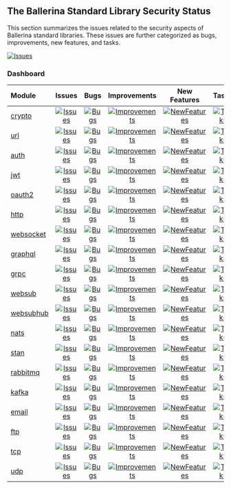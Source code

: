 ## The Ballerina Standard Library Security Status

This section summarizes the issues related to the security aspects of Ballerina standard libraries. These issues are further categorized as bugs, improvements, new features, and tasks.

[![Issues](https://img.shields.io/github/issues/ballerina-platform/ballerina-standard-library/area/security?label=Overall%20Security%20Issues)](https://github.com/ballerina-platform/ballerina-standard-library/issues?q=is%3Aopen+is%3Aissue+label%3Aarea%2Fsecurity)

### Dashboard

| Module | Issues | Bugs | Improvements | New Features | Tasks |
|:---|:---:|:---:|:---:|:---:|:---:|
|[crypto](https://github.com/ballerina-platform/module-ballerina-crypto)| [![Issues](https://img.shields.io/github/issues-search/ballerina-platform/ballerina-standard-library?query=is%3Aopen+label%3Aarea%2Fsecurity+label%3Amodule%2Fcrypto&label=&color=yellow&logo=github)](https://github.com/ballerina-platform//ballerina-standard-library/issues?q=is%3Aopen+label%3Aarea%2Fsecurity+label%3Amodule%2Fcrypto)| [![Bugs](https://img.shields.io/github/issues-search/ballerina-platform/ballerina-standard-library?query=is%3Aopen+label%3Aarea%2Fsecurity+label%3AType%2FBug+label%3Amodule%2Fcrypto&label=&color=brightgreen&logo=github)](https://github.com/ballerina-platform//ballerina-standard-library/issues?q=is%3Aopen+label%3Aarea%2Fsecurity+label%3AType%2FBug+label%3Amodule%2Fcrypto)| [![Improvements](https://img.shields.io/github/issues-search/ballerina-platform/ballerina-standard-library?query=is%3Aopen+label%3Aarea%2Fsecurity+label%3AType%2FImprovement+label%3Amodule%2Fcrypto&label=&color=brightgreen&logo=github)](https://github.com/ballerina-platform//ballerina-standard-library/issues?q=is%3Aopen+label%3Aarea%2Fsecurity+label%3AType%2FImprovement+label%3Amodule%2Fcrypto)| [![NewFeatures](https://img.shields.io/github/issues-search/ballerina-platform/ballerina-standard-library?query=is%3Aopen+label%3Aarea%2Fsecurity+label%3AType%2FNewFeature+label%3Amodule%2Fcrypto&label=&color=yellow&logo=github)](https://github.com/ballerina-platform//ballerina-standard-library/issues?q=is%3Aopen+label%3Aarea%2Fsecurity+label%3AType%2FNewFeature+label%3Amodule%2Fcrypto)| [![Tasks](https://img.shields.io/github/issues-search/ballerina-platform/ballerina-standard-library?query=is%3Aopen+label%3Aarea%2Fsecurity+label%3AType%2FTask+label%3Amodule%2Fcrypto&label=&color=brightgreen&logo=github)](https://github.com/ballerina-platform//ballerina-standard-library/issues?q=is%3Aopen+label%3Aarea%2Fsecurity+label%3AType%2FTask+label%3Amodule%2Fcrypto)|
|[url](https://github.com/ballerina-platform/module-ballerina-url)| [![Issues](https://img.shields.io/github/issues-search/ballerina-platform/ballerina-standard-library?query=is%3Aopen+label%3Aarea%2Fsecurity+label%3Amodule%2Furl&label=&color=brightgreen&logo=github)](https://github.com/ballerina-platform//ballerina-standard-library/issues?q=is%3Aopen+label%3Aarea%2Fsecurity+label%3Amodule%2Furl)| [![Bugs](https://img.shields.io/github/issues-search/ballerina-platform/ballerina-standard-library?query=is%3Aopen+label%3Aarea%2Fsecurity+label%3AType%2FBug+label%3Amodule%2Furl&label=&color=brightgreen&logo=github)](https://github.com/ballerina-platform//ballerina-standard-library/issues?q=is%3Aopen+label%3Aarea%2Fsecurity+label%3AType%2FBug+label%3Amodule%2Furl)| [![Improvements](https://img.shields.io/github/issues-search/ballerina-platform/ballerina-standard-library?query=is%3Aopen+label%3Aarea%2Fsecurity+label%3AType%2FImprovement+label%3Amodule%2Furl&label=&color=brightgreen&logo=github)](https://github.com/ballerina-platform//ballerina-standard-library/issues?q=is%3Aopen+label%3Aarea%2Fsecurity+label%3AType%2FImprovement+label%3Amodule%2Furl)| [![NewFeatures](https://img.shields.io/github/issues-search/ballerina-platform/ballerina-standard-library?query=is%3Aopen+label%3Aarea%2Fsecurity+label%3AType%2FNewFeature+label%3Amodule%2Furl&label=&color=brightgreen&logo=github)](https://github.com/ballerina-platform//ballerina-standard-library/issues?q=is%3Aopen+label%3Aarea%2Fsecurity+label%3AType%2FNewFeature+label%3Amodule%2Furl)| [![Tasks](https://img.shields.io/github/issues-search/ballerina-platform/ballerina-standard-library?query=is%3Aopen+label%3Aarea%2Fsecurity+label%3AType%2FTask+label%3Amodule%2Furl&label=&color=brightgreen&logo=github)](https://github.com/ballerina-platform//ballerina-standard-library/issues?q=is%3Aopen+label%3Aarea%2Fsecurity+label%3AType%2FTask+label%3Amodule%2Furl)|
|[auth](https://github.com/ballerina-platform/module-ballerina-auth)| [![Issues](https://img.shields.io/github/issues-search/ballerina-platform/ballerina-standard-library?query=is%3Aopen+label%3Aarea%2Fsecurity+label%3Amodule%2Fauth&label=&color=yellow&logo=github)](https://github.com/ballerina-platform//ballerina-standard-library/issues?q=is%3Aopen+label%3Aarea%2Fsecurity+label%3Amodule%2Fauth)| [![Bugs](https://img.shields.io/github/issues-search/ballerina-platform/ballerina-standard-library?query=is%3Aopen+label%3Aarea%2Fsecurity+label%3AType%2FBug+label%3Amodule%2Fauth&label=&color=brightgreen&logo=github)](https://github.com/ballerina-platform//ballerina-standard-library/issues?q=is%3Aopen+label%3Aarea%2Fsecurity+label%3AType%2FBug+label%3Amodule%2Fauth)| [![Improvements](https://img.shields.io/github/issues-search/ballerina-platform/ballerina-standard-library?query=is%3Aopen+label%3Aarea%2Fsecurity+label%3AType%2FImprovement+label%3Amodule%2Fauth&label=&color=yellow&logo=github)](https://github.com/ballerina-platform//ballerina-standard-library/issues?q=is%3Aopen+label%3Aarea%2Fsecurity+label%3AType%2FImprovement+label%3Amodule%2Fauth)| [![NewFeatures](https://img.shields.io/github/issues-search/ballerina-platform/ballerina-standard-library?query=is%3Aopen+label%3Aarea%2Fsecurity+label%3AType%2FNewFeature+label%3Amodule%2Fauth&label=&color=yellow&logo=github)](https://github.com/ballerina-platform//ballerina-standard-library/issues?q=is%3Aopen+label%3Aarea%2Fsecurity+label%3AType%2FNewFeature+label%3Amodule%2Fauth)| [![Tasks](https://img.shields.io/github/issues-search/ballerina-platform/ballerina-standard-library?query=is%3Aopen+label%3Aarea%2Fsecurity+label%3AType%2FTask+label%3Amodule%2Fauth&label=&color=yellow&logo=github)](https://github.com/ballerina-platform//ballerina-standard-library/issues?q=is%3Aopen+label%3Aarea%2Fsecurity+label%3AType%2FTask+label%3Amodule%2Fauth)|
|[jwt](https://github.com/ballerina-platform/module-ballerina-jwt)| [![Issues](https://img.shields.io/github/issues-search/ballerina-platform/ballerina-standard-library?query=is%3Aopen+label%3Aarea%2Fsecurity+label%3Amodule%2Fjwt&label=&color=yellow&logo=github)](https://github.com/ballerina-platform//ballerina-standard-library/issues?q=is%3Aopen+label%3Aarea%2Fsecurity+label%3Amodule%2Fjwt)| [![Bugs](https://img.shields.io/github/issues-search/ballerina-platform/ballerina-standard-library?query=is%3Aopen+label%3Aarea%2Fsecurity+label%3AType%2FBug+label%3Amodule%2Fjwt&label=&color=brightgreen&logo=github)](https://github.com/ballerina-platform//ballerina-standard-library/issues?q=is%3Aopen+label%3Aarea%2Fsecurity+label%3AType%2FBug+label%3Amodule%2Fjwt)| [![Improvements](https://img.shields.io/github/issues-search/ballerina-platform/ballerina-standard-library?query=is%3Aopen+label%3Aarea%2Fsecurity+label%3AType%2FImprovement+label%3Amodule%2Fjwt&label=&color=yellow&logo=github)](https://github.com/ballerina-platform//ballerina-standard-library/issues?q=is%3Aopen+label%3Aarea%2Fsecurity+label%3AType%2FImprovement+label%3Amodule%2Fjwt)| [![NewFeatures](https://img.shields.io/github/issues-search/ballerina-platform/ballerina-standard-library?query=is%3Aopen+label%3Aarea%2Fsecurity+label%3AType%2FNewFeature+label%3Amodule%2Fjwt&label=&color=brightgreen&logo=github)](https://github.com/ballerina-platform//ballerina-standard-library/issues?q=is%3Aopen+label%3Aarea%2Fsecurity+label%3AType%2FNewFeature+label%3Amodule%2Fjwt)| [![Tasks](https://img.shields.io/github/issues-search/ballerina-platform/ballerina-standard-library?query=is%3Aopen+label%3Aarea%2Fsecurity+label%3AType%2FTask+label%3Amodule%2Fjwt&label=&color=yellow&logo=github)](https://github.com/ballerina-platform//ballerina-standard-library/issues?q=is%3Aopen+label%3Aarea%2Fsecurity+label%3AType%2FTask+label%3Amodule%2Fjwt)|
|[oauth2](https://github.com/ballerina-platform/module-ballerina-oauth2)| [![Issues](https://img.shields.io/github/issues-search/ballerina-platform/ballerina-standard-library?query=is%3Aopen+label%3Aarea%2Fsecurity+label%3Amodule%2Foauth2&label=&color=yellow&logo=github)](https://github.com/ballerina-platform//ballerina-standard-library/issues?q=is%3Aopen+label%3Aarea%2Fsecurity+label%3Amodule%2Foauth2)| [![Bugs](https://img.shields.io/github/issues-search/ballerina-platform/ballerina-standard-library?query=is%3Aopen+label%3Aarea%2Fsecurity+label%3AType%2FBug+label%3Amodule%2Foauth2&label=&color=brightgreen&logo=github)](https://github.com/ballerina-platform//ballerina-standard-library/issues?q=is%3Aopen+label%3Aarea%2Fsecurity+label%3AType%2FBug+label%3Amodule%2Foauth2)| [![Improvements](https://img.shields.io/github/issues-search/ballerina-platform/ballerina-standard-library?query=is%3Aopen+label%3Aarea%2Fsecurity+label%3AType%2FImprovement+label%3Amodule%2Foauth2&label=&color=yellow&logo=github)](https://github.com/ballerina-platform//ballerina-standard-library/issues?q=is%3Aopen+label%3Aarea%2Fsecurity+label%3AType%2FImprovement+label%3Amodule%2Foauth2)| [![NewFeatures](https://img.shields.io/github/issues-search/ballerina-platform/ballerina-standard-library?query=is%3Aopen+label%3Aarea%2Fsecurity+label%3AType%2FNewFeature+label%3Amodule%2Foauth2&label=&color=yellow&logo=github)](https://github.com/ballerina-platform//ballerina-standard-library/issues?q=is%3Aopen+label%3Aarea%2Fsecurity+label%3AType%2FNewFeature+label%3Amodule%2Foauth2)| [![Tasks](https://img.shields.io/github/issues-search/ballerina-platform/ballerina-standard-library?query=is%3Aopen+label%3Aarea%2Fsecurity+label%3AType%2FTask+label%3Amodule%2Foauth2&label=&color=yellow&logo=github)](https://github.com/ballerina-platform//ballerina-standard-library/issues?q=is%3Aopen+label%3Aarea%2Fsecurity+label%3AType%2FTask+label%3Amodule%2Foauth2)|
|[http](https://github.com/ballerina-platform/module-ballerina-http)| [![Issues](https://img.shields.io/github/issues-search/ballerina-platform/ballerina-standard-library?query=is%3Aopen+label%3Aarea%2Fsecurity+label%3Amodule%2Fhttp&label=&color=yellow&logo=github)](https://github.com/ballerina-platform//ballerina-standard-library/issues?q=is%3Aopen+label%3Aarea%2Fsecurity+label%3Amodule%2Fhttp)| [![Bugs](https://img.shields.io/github/issues-search/ballerina-platform/ballerina-standard-library?query=is%3Aopen+label%3Aarea%2Fsecurity+label%3AType%2FBug+label%3Amodule%2Fhttp&label=&color=yellow&logo=github)](https://github.com/ballerina-platform//ballerina-standard-library/issues?q=is%3Aopen+label%3Aarea%2Fsecurity+label%3AType%2FBug+label%3Amodule%2Fhttp)| [![Improvements](https://img.shields.io/github/issues-search/ballerina-platform/ballerina-standard-library?query=is%3Aopen+label%3Aarea%2Fsecurity+label%3AType%2FImprovement+label%3Amodule%2Fhttp&label=&color=yellow&logo=github)](https://github.com/ballerina-platform//ballerina-standard-library/issues?q=is%3Aopen+label%3Aarea%2Fsecurity+label%3AType%2FImprovement+label%3Amodule%2Fhttp)| [![NewFeatures](https://img.shields.io/github/issues-search/ballerina-platform/ballerina-standard-library?query=is%3Aopen+label%3Aarea%2Fsecurity+label%3AType%2FNewFeature+label%3Amodule%2Fhttp&label=&color=yellow&logo=github)](https://github.com/ballerina-platform//ballerina-standard-library/issues?q=is%3Aopen+label%3Aarea%2Fsecurity+label%3AType%2FNewFeature+label%3Amodule%2Fhttp)| [![Tasks](https://img.shields.io/github/issues-search/ballerina-platform/ballerina-standard-library?query=is%3Aopen+label%3Aarea%2Fsecurity+label%3AType%2FTask+label%3Amodule%2Fhttp&label=&color=yellow&logo=github)](https://github.com/ballerina-platform//ballerina-standard-library/issues?q=is%3Aopen+label%3Aarea%2Fsecurity+label%3AType%2FTask+label%3Amodule%2Fhttp)|
|[websocket](https://github.com/ballerina-platform/module-ballerina-websocket)| [![Issues](https://img.shields.io/github/issues-search/ballerina-platform/ballerina-standard-library?query=is%3Aopen+label%3Aarea%2Fsecurity+label%3Amodule%2Fwebsocket&label=&color=brightgreen&logo=github)](https://github.com/ballerina-platform//ballerina-standard-library/issues?q=is%3Aopen+label%3Aarea%2Fsecurity+label%3Amodule%2Fwebsocket)| [![Bugs](https://img.shields.io/github/issues-search/ballerina-platform/ballerina-standard-library?query=is%3Aopen+label%3Aarea%2Fsecurity+label%3AType%2FBug+label%3Amodule%2Fwebsocket&label=&color=brightgreen&logo=github)](https://github.com/ballerina-platform//ballerina-standard-library/issues?q=is%3Aopen+label%3Aarea%2Fsecurity+label%3AType%2FBug+label%3Amodule%2Fwebsocket)| [![Improvements](https://img.shields.io/github/issues-search/ballerina-platform/ballerina-standard-library?query=is%3Aopen+label%3Aarea%2Fsecurity+label%3AType%2FImprovement+label%3Amodule%2Fwebsocket&label=&color=brightgreen&logo=github)](https://github.com/ballerina-platform//ballerina-standard-library/issues?q=is%3Aopen+label%3Aarea%2Fsecurity+label%3AType%2FImprovement+label%3Amodule%2Fwebsocket)| [![NewFeatures](https://img.shields.io/github/issues-search/ballerina-platform/ballerina-standard-library?query=is%3Aopen+label%3Aarea%2Fsecurity+label%3AType%2FNewFeature+label%3Amodule%2Fwebsocket&label=&color=brightgreen&logo=github)](https://github.com/ballerina-platform//ballerina-standard-library/issues?q=is%3Aopen+label%3Aarea%2Fsecurity+label%3AType%2FNewFeature+label%3Amodule%2Fwebsocket)| [![Tasks](https://img.shields.io/github/issues-search/ballerina-platform/ballerina-standard-library?query=is%3Aopen+label%3Aarea%2Fsecurity+label%3AType%2FTask+label%3Amodule%2Fwebsocket&label=&color=brightgreen&logo=github)](https://github.com/ballerina-platform//ballerina-standard-library/issues?q=is%3Aopen+label%3Aarea%2Fsecurity+label%3AType%2FTask+label%3Amodule%2Fwebsocket)|
|[graphql](https://github.com/ballerina-platform/module-ballerina-graphql)| [![Issues](https://img.shields.io/github/issues-search/ballerina-platform/ballerina-standard-library?query=is%3Aopen+label%3Aarea%2Fsecurity+label%3Amodule%2Fgraphql&label=&color=yellow&logo=github)](https://github.com/ballerina-platform//ballerina-standard-library/issues?q=is%3Aopen+label%3Aarea%2Fsecurity+label%3Amodule%2Fgraphql)| [![Bugs](https://img.shields.io/github/issues-search/ballerina-platform/ballerina-standard-library?query=is%3Aopen+label%3Aarea%2Fsecurity+label%3AType%2FBug+label%3Amodule%2Fgraphql&label=&color=brightgreen&logo=github)](https://github.com/ballerina-platform//ballerina-standard-library/issues?q=is%3Aopen+label%3Aarea%2Fsecurity+label%3AType%2FBug+label%3Amodule%2Fgraphql)| [![Improvements](https://img.shields.io/github/issues-search/ballerina-platform/ballerina-standard-library?query=is%3Aopen+label%3Aarea%2Fsecurity+label%3AType%2FImprovement+label%3Amodule%2Fgraphql&label=&color=brightgreen&logo=github)](https://github.com/ballerina-platform//ballerina-standard-library/issues?q=is%3Aopen+label%3Aarea%2Fsecurity+label%3AType%2FImprovement+label%3Amodule%2Fgraphql)| [![NewFeatures](https://img.shields.io/github/issues-search/ballerina-platform/ballerina-standard-library?query=is%3Aopen+label%3Aarea%2Fsecurity+label%3AType%2FNewFeature+label%3Amodule%2Fgraphql&label=&color=yellow&logo=github)](https://github.com/ballerina-platform//ballerina-standard-library/issues?q=is%3Aopen+label%3Aarea%2Fsecurity+label%3AType%2FNewFeature+label%3Amodule%2Fgraphql)| [![Tasks](https://img.shields.io/github/issues-search/ballerina-platform/ballerina-standard-library?query=is%3Aopen+label%3Aarea%2Fsecurity+label%3AType%2FTask+label%3Amodule%2Fgraphql&label=&color=brightgreen&logo=github)](https://github.com/ballerina-platform//ballerina-standard-library/issues?q=is%3Aopen+label%3Aarea%2Fsecurity+label%3AType%2FTask+label%3Amodule%2Fgraphql)|
|[grpc](https://github.com/ballerina-platform/module-ballerina-grpc)| [![Issues](https://img.shields.io/github/issues-search/ballerina-platform/ballerina-standard-library?query=is%3Aopen+label%3Aarea%2Fsecurity+label%3Amodule%2Fgrpc&label=&color=yellow&logo=github)](https://github.com/ballerina-platform//ballerina-standard-library/issues?q=is%3Aopen+label%3Aarea%2Fsecurity+label%3Amodule%2Fgrpc)| [![Bugs](https://img.shields.io/github/issues-search/ballerina-platform/ballerina-standard-library?query=is%3Aopen+label%3Aarea%2Fsecurity+label%3AType%2FBug+label%3Amodule%2Fgrpc&label=&color=brightgreen&logo=github)](https://github.com/ballerina-platform//ballerina-standard-library/issues?q=is%3Aopen+label%3Aarea%2Fsecurity+label%3AType%2FBug+label%3Amodule%2Fgrpc)| [![Improvements](https://img.shields.io/github/issues-search/ballerina-platform/ballerina-standard-library?query=is%3Aopen+label%3Aarea%2Fsecurity+label%3AType%2FImprovement+label%3Amodule%2Fgrpc&label=&color=yellow&logo=github)](https://github.com/ballerina-platform//ballerina-standard-library/issues?q=is%3Aopen+label%3Aarea%2Fsecurity+label%3AType%2FImprovement+label%3Amodule%2Fgrpc)| [![NewFeatures](https://img.shields.io/github/issues-search/ballerina-platform/ballerina-standard-library?query=is%3Aopen+label%3Aarea%2Fsecurity+label%3AType%2FNewFeature+label%3Amodule%2Fgrpc&label=&color=yellow&logo=github)](https://github.com/ballerina-platform//ballerina-standard-library/issues?q=is%3Aopen+label%3Aarea%2Fsecurity+label%3AType%2FNewFeature+label%3Amodule%2Fgrpc)| [![Tasks](https://img.shields.io/github/issues-search/ballerina-platform/ballerina-standard-library?query=is%3Aopen+label%3Aarea%2Fsecurity+label%3AType%2FTask+label%3Amodule%2Fgrpc&label=&color=yellow&logo=github)](https://github.com/ballerina-platform//ballerina-standard-library/issues?q=is%3Aopen+label%3Aarea%2Fsecurity+label%3AType%2FTask+label%3Amodule%2Fgrpc)|
|[websub](https://github.com/ballerina-platform/module-ballerina-websub)| [![Issues](https://img.shields.io/github/issues-search/ballerina-platform/ballerina-standard-library?query=is%3Aopen+label%3Aarea%2Fsecurity+label%3Amodule%2Fwebsub&label=&color=brightgreen&logo=github)](https://github.com/ballerina-platform//ballerina-standard-library/issues?q=is%3Aopen+label%3Aarea%2Fsecurity+label%3Amodule%2Fwebsub)| [![Bugs](https://img.shields.io/github/issues-search/ballerina-platform/ballerina-standard-library?query=is%3Aopen+label%3Aarea%2Fsecurity+label%3AType%2FBug+label%3Amodule%2Fwebsub&label=&color=brightgreen&logo=github)](https://github.com/ballerina-platform//ballerina-standard-library/issues?q=is%3Aopen+label%3Aarea%2Fsecurity+label%3AType%2FBug+label%3Amodule%2Fwebsub)| [![Improvements](https://img.shields.io/github/issues-search/ballerina-platform/ballerina-standard-library?query=is%3Aopen+label%3Aarea%2Fsecurity+label%3AType%2FImprovement+label%3Amodule%2Fwebsub&label=&color=brightgreen&logo=github)](https://github.com/ballerina-platform//ballerina-standard-library/issues?q=is%3Aopen+label%3Aarea%2Fsecurity+label%3AType%2FImprovement+label%3Amodule%2Fwebsub)| [![NewFeatures](https://img.shields.io/github/issues-search/ballerina-platform/ballerina-standard-library?query=is%3Aopen+label%3Aarea%2Fsecurity+label%3AType%2FNewFeature+label%3Amodule%2Fwebsub&label=&color=brightgreen&logo=github)](https://github.com/ballerina-platform//ballerina-standard-library/issues?q=is%3Aopen+label%3Aarea%2Fsecurity+label%3AType%2FNewFeature+label%3Amodule%2Fwebsub)| [![Tasks](https://img.shields.io/github/issues-search/ballerina-platform/ballerina-standard-library?query=is%3Aopen+label%3Aarea%2Fsecurity+label%3AType%2FTask+label%3Amodule%2Fwebsub&label=&color=brightgreen&logo=github)](https://github.com/ballerina-platform//ballerina-standard-library/issues?q=is%3Aopen+label%3Aarea%2Fsecurity+label%3AType%2FTask+label%3Amodule%2Fwebsub)|
|[websubhub](https://github.com/ballerina-platform/module-ballerina-websubhub)| [![Issues](https://img.shields.io/github/issues-search/ballerina-platform/ballerina-standard-library?query=is%3Aopen+label%3Aarea%2Fsecurity+label%3Amodule%2Fwebsubhub&label=&color=yellow&logo=github)](https://github.com/ballerina-platform//ballerina-standard-library/issues?q=is%3Aopen+label%3Aarea%2Fsecurity+label%3Amodule%2Fwebsubhub)| [![Bugs](https://img.shields.io/github/issues-search/ballerina-platform/ballerina-standard-library?query=is%3Aopen+label%3Aarea%2Fsecurity+label%3AType%2FBug+label%3Amodule%2Fwebsubhub&label=&color=brightgreen&logo=github)](https://github.com/ballerina-platform//ballerina-standard-library/issues?q=is%3Aopen+label%3Aarea%2Fsecurity+label%3AType%2FBug+label%3Amodule%2Fwebsubhub)| [![Improvements](https://img.shields.io/github/issues-search/ballerina-platform/ballerina-standard-library?query=is%3Aopen+label%3Aarea%2Fsecurity+label%3AType%2FImprovement+label%3Amodule%2Fwebsubhub&label=&color=brightgreen&logo=github)](https://github.com/ballerina-platform//ballerina-standard-library/issues?q=is%3Aopen+label%3Aarea%2Fsecurity+label%3AType%2FImprovement+label%3Amodule%2Fwebsubhub)| [![NewFeatures](https://img.shields.io/github/issues-search/ballerina-platform/ballerina-standard-library?query=is%3Aopen+label%3Aarea%2Fsecurity+label%3AType%2FNewFeature+label%3Amodule%2Fwebsubhub&label=&color=yellow&logo=github)](https://github.com/ballerina-platform//ballerina-standard-library/issues?q=is%3Aopen+label%3Aarea%2Fsecurity+label%3AType%2FNewFeature+label%3Amodule%2Fwebsubhub)| [![Tasks](https://img.shields.io/github/issues-search/ballerina-platform/ballerina-standard-library?query=is%3Aopen+label%3Aarea%2Fsecurity+label%3AType%2FTask+label%3Amodule%2Fwebsubhub&label=&color=brightgreen&logo=github)](https://github.com/ballerina-platform//ballerina-standard-library/issues?q=is%3Aopen+label%3Aarea%2Fsecurity+label%3AType%2FTask+label%3Amodule%2Fwebsubhub)|
|[nats](https://github.com/ballerina-platform/module-ballerinax-nats)| [![Issues](https://img.shields.io/github/issues-search/ballerina-platform/ballerina-standard-library?query=is%3Aopen+label%3Aarea%2Fsecurity+label%3Amodule%2Fnats&label=&color=yellow&logo=github)](https://github.com/ballerina-platform//ballerina-standard-library/issues?q=is%3Aopen+label%3Aarea%2Fsecurity+label%3Amodule%2Fnats)| [![Bugs](https://img.shields.io/github/issues-search/ballerina-platform/ballerina-standard-library?query=is%3Aopen+label%3Aarea%2Fsecurity+label%3AType%2FBug+label%3Amodule%2Fnats&label=&color=brightgreen&logo=github)](https://github.com/ballerina-platform//ballerina-standard-library/issues?q=is%3Aopen+label%3Aarea%2Fsecurity+label%3AType%2FBug+label%3Amodule%2Fnats)| [![Improvements](https://img.shields.io/github/issues-search/ballerina-platform/ballerina-standard-library?query=is%3Aopen+label%3Aarea%2Fsecurity+label%3AType%2FImprovement+label%3Amodule%2Fnats&label=&color=brightgreen&logo=github)](https://github.com/ballerina-platform//ballerina-standard-library/issues?q=is%3Aopen+label%3Aarea%2Fsecurity+label%3AType%2FImprovement+label%3Amodule%2Fnats)| [![NewFeatures](https://img.shields.io/github/issues-search/ballerina-platform/ballerina-standard-library?query=is%3Aopen+label%3Aarea%2Fsecurity+label%3AType%2FNewFeature+label%3Amodule%2Fnats&label=&color=yellow&logo=github)](https://github.com/ballerina-platform//ballerina-standard-library/issues?q=is%3Aopen+label%3Aarea%2Fsecurity+label%3AType%2FNewFeature+label%3Amodule%2Fnats)| [![Tasks](https://img.shields.io/github/issues-search/ballerina-platform/ballerina-standard-library?query=is%3Aopen+label%3Aarea%2Fsecurity+label%3AType%2FTask+label%3Amodule%2Fnats&label=&color=brightgreen&logo=github)](https://github.com/ballerina-platform//ballerina-standard-library/issues?q=is%3Aopen+label%3Aarea%2Fsecurity+label%3AType%2FTask+label%3Amodule%2Fnats)|
|[stan](https://github.com/ballerina-platform/module-ballerinax-stan)| [![Issues](https://img.shields.io/github/issues-search/ballerina-platform/ballerina-standard-library?query=is%3Aopen+label%3Aarea%2Fsecurity+label%3Amodule%2Fstan&label=&color=yellow&logo=github)](https://github.com/ballerina-platform//ballerina-standard-library/issues?q=is%3Aopen+label%3Aarea%2Fsecurity+label%3Amodule%2Fstan)| [![Bugs](https://img.shields.io/github/issues-search/ballerina-platform/ballerina-standard-library?query=is%3Aopen+label%3Aarea%2Fsecurity+label%3AType%2FBug+label%3Amodule%2Fstan&label=&color=yellow&logo=github)](https://github.com/ballerina-platform//ballerina-standard-library/issues?q=is%3Aopen+label%3Aarea%2Fsecurity+label%3AType%2FBug+label%3Amodule%2Fstan)| [![Improvements](https://img.shields.io/github/issues-search/ballerina-platform/ballerina-standard-library?query=is%3Aopen+label%3Aarea%2Fsecurity+label%3AType%2FImprovement+label%3Amodule%2Fstan&label=&color=brightgreen&logo=github)](https://github.com/ballerina-platform//ballerina-standard-library/issues?q=is%3Aopen+label%3Aarea%2Fsecurity+label%3AType%2FImprovement+label%3Amodule%2Fstan)| [![NewFeatures](https://img.shields.io/github/issues-search/ballerina-platform/ballerina-standard-library?query=is%3Aopen+label%3Aarea%2Fsecurity+label%3AType%2FNewFeature+label%3Amodule%2Fstan&label=&color=yellow&logo=github)](https://github.com/ballerina-platform//ballerina-standard-library/issues?q=is%3Aopen+label%3Aarea%2Fsecurity+label%3AType%2FNewFeature+label%3Amodule%2Fstan)| [![Tasks](https://img.shields.io/github/issues-search/ballerina-platform/ballerina-standard-library?query=is%3Aopen+label%3Aarea%2Fsecurity+label%3AType%2FTask+label%3Amodule%2Fstan&label=&color=brightgreen&logo=github)](https://github.com/ballerina-platform//ballerina-standard-library/issues?q=is%3Aopen+label%3Aarea%2Fsecurity+label%3AType%2FTask+label%3Amodule%2Fstan)|
|[rabbitmq](https://github.com/ballerina-platform/module-ballerinax-rabbitmq)| [![Issues](https://img.shields.io/github/issues-search/ballerina-platform/ballerina-standard-library?query=is%3Aopen+label%3Aarea%2Fsecurity+label%3Amodule%2Frabbitmq&label=&color=yellow&logo=github)](https://github.com/ballerina-platform//ballerina-standard-library/issues?q=is%3Aopen+label%3Aarea%2Fsecurity+label%3Amodule%2Frabbitmq)| [![Bugs](https://img.shields.io/github/issues-search/ballerina-platform/ballerina-standard-library?query=is%3Aopen+label%3Aarea%2Fsecurity+label%3AType%2FBug+label%3Amodule%2Frabbitmq&label=&color=brightgreen&logo=github)](https://github.com/ballerina-platform//ballerina-standard-library/issues?q=is%3Aopen+label%3Aarea%2Fsecurity+label%3AType%2FBug+label%3Amodule%2Frabbitmq)| [![Improvements](https://img.shields.io/github/issues-search/ballerina-platform/ballerina-standard-library?query=is%3Aopen+label%3Aarea%2Fsecurity+label%3AType%2FImprovement+label%3Amodule%2Frabbitmq&label=&color=yellow&logo=github)](https://github.com/ballerina-platform//ballerina-standard-library/issues?q=is%3Aopen+label%3Aarea%2Fsecurity+label%3AType%2FImprovement+label%3Amodule%2Frabbitmq)| [![NewFeatures](https://img.shields.io/github/issues-search/ballerina-platform/ballerina-standard-library?query=is%3Aopen+label%3Aarea%2Fsecurity+label%3AType%2FNewFeature+label%3Amodule%2Frabbitmq&label=&color=yellow&logo=github)](https://github.com/ballerina-platform//ballerina-standard-library/issues?q=is%3Aopen+label%3Aarea%2Fsecurity+label%3AType%2FNewFeature+label%3Amodule%2Frabbitmq)| [![Tasks](https://img.shields.io/github/issues-search/ballerina-platform/ballerina-standard-library?query=is%3Aopen+label%3Aarea%2Fsecurity+label%3AType%2FTask+label%3Amodule%2Frabbitmq&label=&color=yellow&logo=github)](https://github.com/ballerina-platform//ballerina-standard-library/issues?q=is%3Aopen+label%3Aarea%2Fsecurity+label%3AType%2FTask+label%3Amodule%2Frabbitmq)|
|[kafka](https://github.com/ballerina-platform/module-ballerinax-kafka)| [![Issues](https://img.shields.io/github/issues-search/ballerina-platform/ballerina-standard-library?query=is%3Aopen+label%3Aarea%2Fsecurity+label%3Amodule%2Fkafka&label=&color=yellow&logo=github)](https://github.com/ballerina-platform//ballerina-standard-library/issues?q=is%3Aopen+label%3Aarea%2Fsecurity+label%3Amodule%2Fkafka)| [![Bugs](https://img.shields.io/github/issues-search/ballerina-platform/ballerina-standard-library?query=is%3Aopen+label%3Aarea%2Fsecurity+label%3AType%2FBug+label%3Amodule%2Fkafka&label=&color=brightgreen&logo=github)](https://github.com/ballerina-platform//ballerina-standard-library/issues?q=is%3Aopen+label%3Aarea%2Fsecurity+label%3AType%2FBug+label%3Amodule%2Fkafka)| [![Improvements](https://img.shields.io/github/issues-search/ballerina-platform/ballerina-standard-library?query=is%3Aopen+label%3Aarea%2Fsecurity+label%3AType%2FImprovement+label%3Amodule%2Fkafka&label=&color=yellow&logo=github)](https://github.com/ballerina-platform//ballerina-standard-library/issues?q=is%3Aopen+label%3Aarea%2Fsecurity+label%3AType%2FImprovement+label%3Amodule%2Fkafka)| [![NewFeatures](https://img.shields.io/github/issues-search/ballerina-platform/ballerina-standard-library?query=is%3Aopen+label%3Aarea%2Fsecurity+label%3AType%2FNewFeature+label%3Amodule%2Fkafka&label=&color=yellow&logo=github)](https://github.com/ballerina-platform//ballerina-standard-library/issues?q=is%3Aopen+label%3Aarea%2Fsecurity+label%3AType%2FNewFeature+label%3Amodule%2Fkafka)| [![Tasks](https://img.shields.io/github/issues-search/ballerina-platform/ballerina-standard-library?query=is%3Aopen+label%3Aarea%2Fsecurity+label%3AType%2FTask+label%3Amodule%2Fkafka&label=&color=brightgreen&logo=github)](https://github.com/ballerina-platform//ballerina-standard-library/issues?q=is%3Aopen+label%3Aarea%2Fsecurity+label%3AType%2FTask+label%3Amodule%2Fkafka)|
|[email](https://github.com/ballerina-platform/module-ballerina-email)| [![Issues](https://img.shields.io/github/issues-search/ballerina-platform/ballerina-standard-library?query=is%3Aopen+label%3Aarea%2Fsecurity+label%3Amodule%2Femail&label=&color=brightgreen&logo=github)](https://github.com/ballerina-platform//ballerina-standard-library/issues?q=is%3Aopen+label%3Aarea%2Fsecurity+label%3Amodule%2Femail)| [![Bugs](https://img.shields.io/github/issues-search/ballerina-platform/ballerina-standard-library?query=is%3Aopen+label%3Aarea%2Fsecurity+label%3AType%2FBug+label%3Amodule%2Femail&label=&color=brightgreen&logo=github)](https://github.com/ballerina-platform//ballerina-standard-library/issues?q=is%3Aopen+label%3Aarea%2Fsecurity+label%3AType%2FBug+label%3Amodule%2Femail)| [![Improvements](https://img.shields.io/github/issues-search/ballerina-platform/ballerina-standard-library?query=is%3Aopen+label%3Aarea%2Fsecurity+label%3AType%2FImprovement+label%3Amodule%2Femail&label=&color=brightgreen&logo=github)](https://github.com/ballerina-platform//ballerina-standard-library/issues?q=is%3Aopen+label%3Aarea%2Fsecurity+label%3AType%2FImprovement+label%3Amodule%2Femail)| [![NewFeatures](https://img.shields.io/github/issues-search/ballerina-platform/ballerina-standard-library?query=is%3Aopen+label%3Aarea%2Fsecurity+label%3AType%2FNewFeature+label%3Amodule%2Femail&label=&color=brightgreen&logo=github)](https://github.com/ballerina-platform//ballerina-standard-library/issues?q=is%3Aopen+label%3Aarea%2Fsecurity+label%3AType%2FNewFeature+label%3Amodule%2Femail)| [![Tasks](https://img.shields.io/github/issues-search/ballerina-platform/ballerina-standard-library?query=is%3Aopen+label%3Aarea%2Fsecurity+label%3AType%2FTask+label%3Amodule%2Femail&label=&color=brightgreen&logo=github)](https://github.com/ballerina-platform//ballerina-standard-library/issues?q=is%3Aopen+label%3Aarea%2Fsecurity+label%3AType%2FTask+label%3Amodule%2Femail)|
|[ftp](https://github.com/ballerina-platform/module-ballerina-ftp)| [![Issues](https://img.shields.io/github/issues-search/ballerina-platform/ballerina-standard-library?query=is%3Aopen+label%3Aarea%2Fsecurity+label%3Amodule%2Fftp&label=&color=brightgreen&logo=github)](https://github.com/ballerina-platform//ballerina-standard-library/issues?q=is%3Aopen+label%3Aarea%2Fsecurity+label%3Amodule%2Fftp)| [![Bugs](https://img.shields.io/github/issues-search/ballerina-platform/ballerina-standard-library?query=is%3Aopen+label%3Aarea%2Fsecurity+label%3AType%2FBug+label%3Amodule%2Fftp&label=&color=brightgreen&logo=github)](https://github.com/ballerina-platform//ballerina-standard-library/issues?q=is%3Aopen+label%3Aarea%2Fsecurity+label%3AType%2FBug+label%3Amodule%2Fftp)| [![Improvements](https://img.shields.io/github/issues-search/ballerina-platform/ballerina-standard-library?query=is%3Aopen+label%3Aarea%2Fsecurity+label%3AType%2FImprovement+label%3Amodule%2Fftp&label=&color=brightgreen&logo=github)](https://github.com/ballerina-platform//ballerina-standard-library/issues?q=is%3Aopen+label%3Aarea%2Fsecurity+label%3AType%2FImprovement+label%3Amodule%2Fftp)| [![NewFeatures](https://img.shields.io/github/issues-search/ballerina-platform/ballerina-standard-library?query=is%3Aopen+label%3Aarea%2Fsecurity+label%3AType%2FNewFeature+label%3Amodule%2Fftp&label=&color=brightgreen&logo=github)](https://github.com/ballerina-platform//ballerina-standard-library/issues?q=is%3Aopen+label%3Aarea%2Fsecurity+label%3AType%2FNewFeature+label%3Amodule%2Fftp)| [![Tasks](https://img.shields.io/github/issues-search/ballerina-platform/ballerina-standard-library?query=is%3Aopen+label%3Aarea%2Fsecurity+label%3AType%2FTask+label%3Amodule%2Fftp&label=&color=brightgreen&logo=github)](https://github.com/ballerina-platform//ballerina-standard-library/issues?q=is%3Aopen+label%3Aarea%2Fsecurity+label%3AType%2FTask+label%3Amodule%2Fftp)|
|[tcp](https://github.com/ballerina-platform/module-ballerina-tcp)| [![Issues](https://img.shields.io/github/issues-search/ballerina-platform/ballerina-standard-library?query=is%3Aopen+label%3Aarea%2Fsecurity+label%3Amodule%2Ftcp&label=&color=brightgreen&logo=github)](https://github.com/ballerina-platform//ballerina-standard-library/issues?q=is%3Aopen+label%3Aarea%2Fsecurity+label%3Amodule%2Ftcp)| [![Bugs](https://img.shields.io/github/issues-search/ballerina-platform/ballerina-standard-library?query=is%3Aopen+label%3Aarea%2Fsecurity+label%3AType%2FBug+label%3Amodule%2Ftcp&label=&color=brightgreen&logo=github)](https://github.com/ballerina-platform//ballerina-standard-library/issues?q=is%3Aopen+label%3Aarea%2Fsecurity+label%3AType%2FBug+label%3Amodule%2Ftcp)| [![Improvements](https://img.shields.io/github/issues-search/ballerina-platform/ballerina-standard-library?query=is%3Aopen+label%3Aarea%2Fsecurity+label%3AType%2FImprovement+label%3Amodule%2Ftcp&label=&color=brightgreen&logo=github)](https://github.com/ballerina-platform//ballerina-standard-library/issues?q=is%3Aopen+label%3Aarea%2Fsecurity+label%3AType%2FImprovement+label%3Amodule%2Ftcp)| [![NewFeatures](https://img.shields.io/github/issues-search/ballerina-platform/ballerina-standard-library?query=is%3Aopen+label%3Aarea%2Fsecurity+label%3AType%2FNewFeature+label%3Amodule%2Ftcp&label=&color=brightgreen&logo=github)](https://github.com/ballerina-platform//ballerina-standard-library/issues?q=is%3Aopen+label%3Aarea%2Fsecurity+label%3AType%2FNewFeature+label%3Amodule%2Ftcp)| [![Tasks](https://img.shields.io/github/issues-search/ballerina-platform/ballerina-standard-library?query=is%3Aopen+label%3Aarea%2Fsecurity+label%3AType%2FTask+label%3Amodule%2Ftcp&label=&color=brightgreen&logo=github)](https://github.com/ballerina-platform//ballerina-standard-library/issues?q=is%3Aopen+label%3Aarea%2Fsecurity+label%3AType%2FTask+label%3Amodule%2Ftcp)|
|[udp](https://github.com/ballerina-platform/module-ballerina-udp)| [![Issues](https://img.shields.io/github/issues-search/ballerina-platform/ballerina-standard-library?query=is%3Aopen+label%3Aarea%2Fsecurity+label%3Amodule%2Fudp&label=&color=yellow&logo=github)](https://github.com/ballerina-platform//ballerina-standard-library/issues?q=is%3Aopen+label%3Aarea%2Fsecurity+label%3Amodule%2Fudp)| [![Bugs](https://img.shields.io/github/issues-search/ballerina-platform/ballerina-standard-library?query=is%3Aopen+label%3Aarea%2Fsecurity+label%3AType%2FBug+label%3Amodule%2Fudp&label=&color=brightgreen&logo=github)](https://github.com/ballerina-platform//ballerina-standard-library/issues?q=is%3Aopen+label%3Aarea%2Fsecurity+label%3AType%2FBug+label%3Amodule%2Fudp)| [![Improvements](https://img.shields.io/github/issues-search/ballerina-platform/ballerina-standard-library?query=is%3Aopen+label%3Aarea%2Fsecurity+label%3AType%2FImprovement+label%3Amodule%2Fudp&label=&color=brightgreen&logo=github)](https://github.com/ballerina-platform//ballerina-standard-library/issues?q=is%3Aopen+label%3Aarea%2Fsecurity+label%3AType%2FImprovement+label%3Amodule%2Fudp)| [![NewFeatures](https://img.shields.io/github/issues-search/ballerina-platform/ballerina-standard-library?query=is%3Aopen+label%3Aarea%2Fsecurity+label%3AType%2FNewFeature+label%3Amodule%2Fudp&label=&color=yellow&logo=github)](https://github.com/ballerina-platform//ballerina-standard-library/issues?q=is%3Aopen+label%3Aarea%2Fsecurity+label%3AType%2FNewFeature+label%3Amodule%2Fudp)| [![Tasks](https://img.shields.io/github/issues-search/ballerina-platform/ballerina-standard-library?query=is%3Aopen+label%3Aarea%2Fsecurity+label%3AType%2FTask+label%3Amodule%2Fudp&label=&color=brightgreen&logo=github)](https://github.com/ballerina-platform//ballerina-standard-library/issues?q=is%3Aopen+label%3Aarea%2Fsecurity+label%3AType%2FTask+label%3Amodule%2Fudp)|
